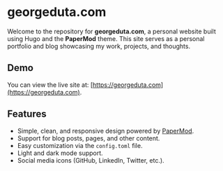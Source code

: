# georgeduta.com

Welcome to the repository for **georgeduta.com**, a personal website built using Hugo and the **PaperMod** theme. This site serves as a personal portfolio and blog showcasing my work, projects, and thoughts.

## Demo

You can view the live site at: [https://georgeduta.com](https://georgeduta.com).

## Features

- Simple, clean, and responsive design powered by [PaperMod](https://github.com/adityatelange/hugo-PaperMod).
- Support for blog posts, pages, and other content.
- Easy customization via the `config.toml` file.
- Light and dark mode support.
- Social media icons (GitHub, LinkedIn, Twitter, etc.).

